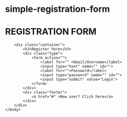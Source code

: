 # simple-registration-form
<!DOCTYPE html>
<html>
    <head>
        <title>sample registration form</title>
        <link rel="stylesheet" href="style.css">
    </head>
    <body>
        <h1>REGISTRATION FORM</h1>

        <div class="container">
            <h3>Register here</h3>
            <div class="type">
                <form action="">
                    <label for="" >Email/Username</label>
                    <input type="text" name="" id="">
                    <label for="">Password</label>
                    <input type="password" name="" id="">
                    <input type="submit" value="Login">
                </form>
            </div>
            <div class="footer">
                <a href="#" >New user? Click here</a>
            </div>
        </div>
    </body>
</html>
